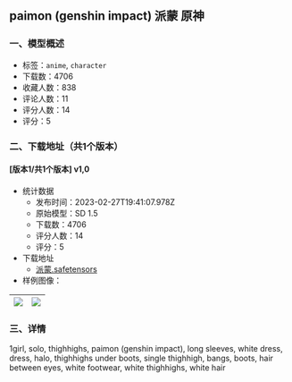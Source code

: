 ## paimon \(genshin impact\) 派蒙 原神
### 一、模型概述

- 标签：`anime`, `character`
- 下载数：4706
- 收藏人数：838
- 评论人数：11
- 评分人数：14
- 评分：5

### 二、下载地址（共1个版本）

#### [版本1/共1个版本] v1,0

- 统计数据
  - 发布时间：2023-02-27T19:41:07.978Z
  - 原始模型：SD 1.5
  - 下载数：4706
  - 评分人数：14
  - 评分：5
- 下载地址
  - [派蒙.safetensors](https://civitai.com/api/download/models/11702)
- 样例图像：

| <img src="https://image.civitai.com/xG1nkqKTMzGDvpLrqFT7WA/14c9f1b9-7602-45fc-7398-152a1efeb000/width=450/111834.jpeg" /> | <img src="https://image.civitai.com/xG1nkqKTMzGDvpLrqFT7WA/4872fce8-4e30-4df4-fca5-365c43ce9d00/width=450/111835.jpeg" /> |
| ---- | ---- |


### 三、详情
<p>1girl, solo, thighhighs, paimon (genshin impact), long sleeves, white dress, dress, halo, thighhighs under boots, single thighhigh, bangs, boots, hair between eyes, white footwear, white thighhighs, white hair</p>